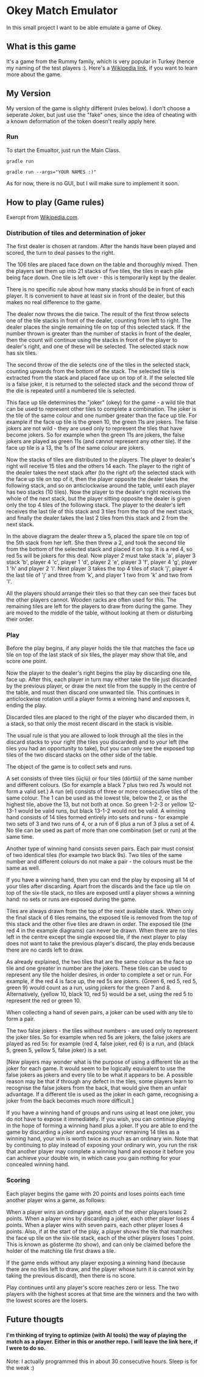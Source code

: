 # Okey Match Emulator

In this small project I want to be able emulate a game of Okey.

## What is this game

It's a game from the Rummy family, which is very popular in Turkey (hence my naming of the test players :). Here's
a [Wikipedia link](https://en.wikipedia.org/wiki/Okey), if you want to learn more about the game.

## My Version

My version of the game is slighty different (rules below). I don't choose a seperate Joker, but just use the "fake"
ones, since the idea of cheating with a known deformation of the token doesn't really apply here.

### Run

To start the Emualtor, just run the Main Class.

```shell
gradle run
```

```shell
gradle run --args="YOUR NAMES :)"
```

As for now, there is no GUI, but I will make sure to implement it soon.

## How to play (Game rules)

Exercpt from [Wikipedia.com](https://en.wikipedia.org/wiki/Okey).

### Distribution of tiles and determination of joker

The first dealer is chosen at random. After the hands have been played and scored, the turn to deal passes to the right.

The 106 tiles are placed face down on the table and thoroughly mixed. Then the players set them up into 21 stacks of
five tiles, the tiles in each pile being face down. One tile is left over - this is temporarily kept by the dealer.

There is no specific rule about how many stacks should be in front of each player. It is convenient to have at least six
in front of the dealer, but this makes no real difference to the game.

The dealer now throws the die twice. The result of the first throw selects one of the tile stacks in front of the
dealer, counting from left to right. The dealer places the single remaining tile on top of this selected stack. If the
number thrown is greater than the number of stacks in front of the dealer, then the count will continue using the stacks
in front of the player to dealer's right, and one of these will be selected. The selected stack now has six tiles.

The second throw of the die selects one of the tiles in the selected stack, counting upwards from the bottom of the
stack. The selected tile is extracted from the stack and placed face up on top of it. If the selected tile is a false
joker, it is returned to the selected stack and the second throw of the die is repeated until a numbered tile is
selected.

This face up tile determines the "joker" (okey) for the game - a wild tile that can be used to represent other tiles to
complete a combination. The joker is the tile of the same colour and one number greater than the face up tile. For
example if the face up tile is the green 10, the green 11s are jokers. The false jokers are not wild - they are used
only to represent the tiles that have become jokers. So for example when the green 11s are jokers, the false jokers are
played as green 11s (and cannot represent any other tile). If the face up tile is a 13, the 1s of the same colour are
jokers.

Now the stacks of tiles are distributed to the players. The player to dealer's right will receive 15 tiles and the
others 14 each. The player to the right of the dealer takes the next stack after (to the right of) the selected stack
with the face up tile on top of it, then the player opposite the dealer takes the following stack, and so on
anticlockwise around the table, until each player has two stacks (10 tiles). Now the player to the dealer's right
receives the whole of the next stack, but the player sitting opposite the dealer is given only the top 4 tiles of the
following stack. The player to the dealer's left receives the last tile of this stack and 3 tiles from the top of the
next stack, and finally the dealer takes the last 2 tiles from this stack and 2 from the next stack.

In the above diagram the dealer threw a 5, placed the spare tile on top of the 5th stack from her left. She then threw a
2, and took the second tile from the bottom of the selected stack and placed it on top. It is a red 4, so red 5s will be
jokers for this deal. Now player 2 must take stack 'a', player 3 stack 'b', player 4 'c', player 1 'd', player 2 'e',
player 3 'f', player 4 'g', player 1 'h' and player 2 'i'. Next player 3 takes the top 4 tiles of stack 'j', player 4
the last tile of 'j' and three from 'k', and player 1 two from 'k' and two from 'l'.

All the players should arrange their tiles so that they can see their faces but the other players cannot. Wooden racks
are often used for this. The remaining tiles are left for the players to draw from during the game. They are moved to
the middle of the table, without looking at them or disturbing their order.

### Play

Before the play begins, if any player holds the tile that matches the face up tile on top of the last stack of six
tiles, the player may show that tile, and score one point.

Now the player to the dealer's right begins the play by discarding one tile, face up. After this, each player in turn
may either take the tile just discarded by the previous player, or draw the next tile from the supply in the centre of
the table, and must then discard one unwanted tile. This continues in anticlockwise rotation until a player forms a
winning hand and exposes it, ending the play.

Discarded tiles are placed to the right of the player who discarded them, in a stack, so that only the most recent
discard in the stack is visible.

The usual rule is that you are allowed to look through all the tiles in the discard stacks to your right (the tiles you
discarded) and to your left (the tiles you had an opportunity to take), but you can only see the exposed top tiles of
the two discard stacks on the other side of the table.

The object of the game is to collect sets and runs.

A set consists of three tiles (üçlü) or four tiles (dörtlü) of the same number and different colours. (So for example a
black 7 plus two red 7s would not form a valid set.) A run (el) consists of three or more consecutive tiles of the same
colour. The 1 can be used as the lowest tile, below the 2, or as the highest tile, above the 13, but not both at once.
So green 1-2-3 or yellow 12-13-1 would be valid runs, but black 13-1-2 would not be valid. A winning hand consists of 14
tiles formed entirely into sets and runs - for example two sets of 3 and two runs of 4, or a run of 6 plus a run of 3
plus a set of 4. No tile can be used as part of more than one combination (set or run) at the same time.

Another type of winning hand consists seven pairs. Each pair must consist of two identical tiles (for example two black
9s). Two tiles of the same number and different colours do not make a pair - the colours must be the same as well.

If you have a winning hand, then you can end the play by exposing all 14 of your tiles after discarding. Apart from the
discards and the face up tile on top of the six-tile stack, no tiles are exposed until a player shows a winning hand: no
sets or runs are exposed during the game.

Tiles are always drawn from the top of the next available stack. When only the final stack of 6 tiles remains, the
exposed tile is removed from the top of this stack and the other five tiles are drawn in order. The exposed tile (the
red 4 in the example diagrams) can never be drawn. When there are no tiles left in the centre except the single exposed
tile, if the next player to play does not want to take the previous player's discard, the play ends because there are no
cards left to draw.

As already explained, the two tiles that are the same colour as the face up tile and one greater in number are the
jokers. These tiles can be used to represent any tile the holder desires, in order to complete a set or run. For
example, if the red 4 is face up, the red 5s are jokers. {Green 6, red 5, red 5, green 9} would count as a run, using
jokers for the green 7 and 8. Alternatively, {yellow 10, black 10, red 5} would be a set, using the red 5 to represent
the red or green 10.

When collecting a hand of seven pairs, a joker can be used with any tile to form a pair.

The two false jokers - the tiles without numbers - are used only to represent the joker tiles. So for example when red
5s are jokers, the false jokers are played as red 5s: for example {red 4, false joker, red 6} is a run, and {black 5,
green 5, yellow 5, false joker} is a set.

[New players may wonder what is the purpose of using a different tile as the joker for each game. It would seem to be logically equivalent to use the false jokers as jokers and every tile to be what it appears to be. A possible reason may be that if through any defect in the tiles, some players learn to recognise the false jokers from the back, that would give them an unfair advantage. If a different tile is used as the joker in each game, recognising a joker from the back becomes much more difficult.]

If you have a winning hand of groups and runs using at least one joker, you do not have to expose it immediately. If you
wish, you can continue playing in the hope of forming a winning hand plus a joker. If you are able to end the game by
discarding a joker and exposing your remaining 14 tiles as a winning hand, your win is worth twice as much as an
ordinary win. Note that by continuing to play instead of exposing your ordinary win, you run the risk that another
player may complete a winning hand and expose it before you can achieve your double win, in which case you gain nothing
for your concealed winning hand.

### Scoring

Each player begins the game with 20 points and loses points each time another player wins a game, as follows:

When a player wins an ordinary game, each of the other players loses 2 points. When a player wins by discarding a joker,
each other player loses 4 points. When a player wins with seven pairs, each other player loses 4 points. Also, if at the
start of the play, a player shows the tile that matches the face up tile on the six-tile stack, each of the other
players loses 1 point. This is known as gösterme (to show), and can only be claimed before the holder of the matching
tile first draws a tile.

If the game ends without any player exposing a winning hand (because there are no tiles left to draw, and the player
whose turn it is cannot win by taking the previous discard), then there is no score.

Play continues until any player's score reaches zero or less. The two players with the highest scores at that time are
the winners and the two with the lowest scores are the losers.

## Future thougts

#### I'm thinking of trying to optimize (with AI tools) the way of playing the match as a player. Either in this or another repo. I will leave the link here, if I were to do so.

Note: I actually programmed this in about 30 consecutive hours. Sleep is for the weak :)